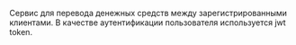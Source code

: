Сервис для перевода денежных средств между зарегистрированными клиентами.
В качестве аутентификации пользователя используется jwt token.
